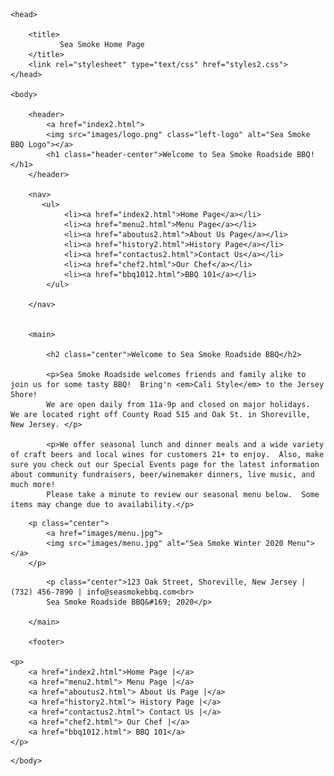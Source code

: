 <!doctype html>
<html>
    
    <head>
        
        <title>
               Sea Smoke Home Page
        </title>
        <link rel="stylesheet" type="text/css" href="styles2.css">
    </head>

    <body>  
        
        <header>
            <a href="index2.html">
            <img src="images/logo.png" class="left-logo" alt="Sea Smoke BBQ Logo"></a>
            <h1 class="header-center">Welcome to Sea Smoke Roadside BBQ!</h1>
        </header>
        
        <nav>
           <ul>
                <li><a href="index2.html">Home Page</a></li>
                <li><a href="menu2.html">Menu Page</a></li>
                <li><a href="aboutus2.html">About Us Page</a></li>
                <li><a href="history2.html">History Page</a></li>
                <li><a href="contactus2.html">Contact Us</a></li>
                <li><a href="chef2.html">Our Chef</a></li>
                <li><a href="bbq1012.html">BBQ 101</a></li>
            </ul>
            
        </nav>
        
        
        <main> 
            
            <h2 class="center">Welcome to Sea Smoke Roadside BBQ</h2>
            
            <p>Sea Smoke Roadside welcomes friends and family alike to join us for some tasty BBQ!  Bring'n <em>Cali Style</em> to the Jersey Shore!
            We are open daily from 11a-9p and closed on major holidays.  We are located right off County Road 515 and Oak St. in Shoreville, New Jersey. </p>
            
            <p>We offer seasonal lunch and dinner meals and a wide variety of craft beers and local wines for customers 21+ to enjoy.  Also, make sure you check out our Special Events page for the latest information about community fundraisers, beer/winemaker dinners, live music, and much more!
            Please take a minute to review our seasonal menu below.  Some items may change due to availability.</p>
            
<!--Seasonal Menu-->
        <p class="center">
            <a href="images/menu.jpg">
            <img src="images/menu.jpg" alt="Sea Smoke Winter 2020 Menu"></a>
        </p>
             
<!--Seasonal Menu-->
            
            <p class="center">123 Oak Street, Shoreville, New Jersey | (732) 456-7890 | info@seasmokebbq.com<br>
            Sea Smoke Roadside BBQ&#169; 2020</p>
            
        </main>

        <footer>
    
    <p>
        <a href="index2.html">Home Page |</a>
        <a href="menu2.html"> Menu Page |</a>
        <a href="aboutus2.html"> About Us Page |</a>
        <a href="history2.html"> History Page |</a>
        <a href="contactus2.html"> Contact Us |</a>
        <a href="chef2.html"> Our Chef |</a>
        <a href="bbq1012.html"> BBQ 101</a>
    </p>
    
</footer>
            
        
    </body>

</html>

